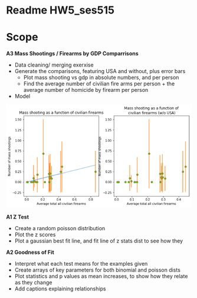 # Readme HW5_ses515

# Scope

**A3 Mass Shootings / Firearms by GDP Comparrisons**
* Data cleaning/ merging exerxise 
* Generate the comparisons, featuring USA and without, plus error bars
  - Plot mass shooting vs gdp in absolute numbers, and per person
  - Find the average number of civilian fire arms per person + the average number of homicide by firearm per person
* Model

![output](mass_shootings_function.png)

**A1 Z Test**
* Create a random poisson distribution
* Plot the z scores 
* Plot a gaussian best fit line, and fit line of z stats dist to see how they 

**A2 Goodness of Fit**
* Interpret what each test means for the examples given
* Create arrays of key parameters for both binomial and poisson dists
* Plot statistics and p values as mean increases, to show how they relate as they change
* Add captions explaining relationships

